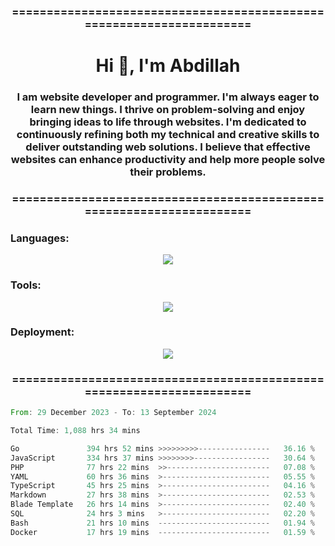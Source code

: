 <h3 align="center">=====================================================================</h3>
<h1 align="center">Hi 👋, I'm Abdillah</h1>
<h3 align="center">I am website developer and programmer. I'm always eager to learn new things. I thrive on problem-solving and enjoy bringing ideas to life through websites. I'm dedicated to continuously refining both my technical and creative skills to deliver outstanding web solutions. I believe that effective websites can enhance productivity and help more people solve their problems.</h3>
<h3 align="center">=====================================================================</h3>

<h3 align="left">Languages:</h3>
<p align="center">
  <a href="https://skillicons.dev">
    <img src="https://skillicons.dev/icons?i=go,nodejs,php,css,html,kotlin" />
  </a>
</p>

<h3 align="left">Tools:</h3>
<p align="center">
  <a href="https://skillicons.dev">
    <img src="https://skillicons.dev/icons?i=express,nextjs,postman,powershell,bash,nginx,arduino,laravel,androidstudio,react,prisma" />
  </a>
</p>

<h3 align="left">Deployment:</h3>
<p align="center">
  <a href="https://skillicons.dev">
    <img src="https://skillicons.dev/icons?i=git,github,docker,aws,jenkins,prometheus,grafana,mongodb,postgres,mysql" />
  </a>
</p>

<h3 align="center">=====================================================================</h3>

<!--START_SECTION:waka-->

```rust
From: 29 December 2023 - To: 13 September 2024

Total Time: 1,088 hrs 34 mins

Go               394 hrs 52 mins >>>>>>>>>----------------   36.16 %
JavaScript       334 hrs 37 mins >>>>>>>>-----------------   30.64 %
PHP              77 hrs 22 mins  >>-----------------------   07.08 %
YAML             60 hrs 36 mins  >------------------------   05.55 %
TypeScript       45 hrs 25 mins  >------------------------   04.16 %
Markdown         27 hrs 38 mins  >------------------------   02.53 %
Blade Template   26 hrs 14 mins  >------------------------   02.40 %
SQL              24 hrs 3 mins   >------------------------   02.20 %
Bash             21 hrs 10 mins  -------------------------   01.94 %
Docker           17 hrs 19 mins  -------------------------   01.59 %
```

<!--END_SECTION:waka-->
<!---
Abedmuh/Abedmuh is a ✨ special ✨ repository because its `README.md` (this file) appears on your GitHub profile.
You can click the Preview link to take a look at your changes.
--->
